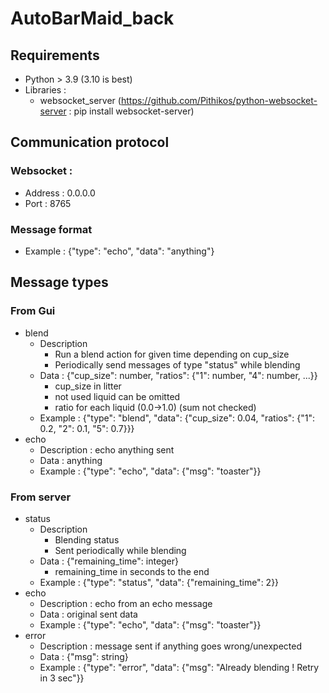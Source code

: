 # AutoBarMaid_back

## Requirements
- Python > 3.9 (3.10 is best)
- Libraries : 
    - websocket_server (https://github.com/Pithikos/python-websocket-server : pip install websocket-server)

## Communication protocol
### Websocket :
- Address : 0.0.0.0
- Port : 8765
### Message format
- Example : {"type": "echo", "data": "anything"}

## Message types
### From Gui
- blend
    - Description
        - Run a blend action for given time depending on cup_size
        - Periodically send messages of type "status" while blending
    - Data : {"cup_size": number, "ratios": {"1": number, "4": number, ...}}
        - cup_size in litter
        - not used liquid can be omitted
        - ratio for each liquid (0.0->1.0) (sum not checked)
    - Example : {"type": "blend", "data": {"cup_size": 0.04, "ratios": {"1": 0.2, "2": 0.1, "5": 0.7}}}
- echo
    - Description : echo anything sent
    - Data : anything
    - Example : {"type": "echo", "data": {"msg": "toaster"}}
    
### From server
- status
    - Description
        - Blending status
        - Sent periodically while blending
    - Data : {"remaining_time": integer}
        - remaining_time in seconds to the end
    - Example : {"type": "status", "data": {"remaining_time": 2}}
- echo
    - Description : echo from an echo message
    - Data : original sent data
    - Example : {"type": "echo", "data": {"msg": "toaster"}}
- error
    - Description : message sent if anything goes wrong/unexpected
    - Data : {"msg": string}
    - Example : {"type": "error", "data": {"msg": "Already blending ! Retry in 3 sec"}}